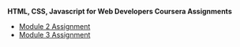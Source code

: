 **HTML, CSS, Javascript for Web Developers Coursera Assignments**

- [Module 2 Assignment](https://bigsub97.github.io/coursera-test/module2-solution)
- [Module 3 Assignment](https://bigsub97.github.io/coursera-test/module3-solution)

